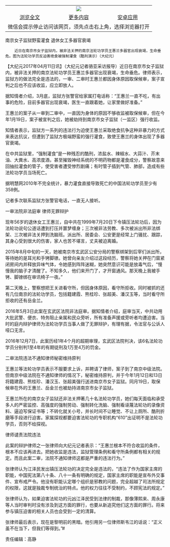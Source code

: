 

<table>
  <tr>
    <td align="center" colspan="3">
      <a href="https://github.com/ogate/ogate/blob/master/README.md"><img src="https://cloud.githubusercontent.com/assets/11880933/13434984/f430fae2-e012-11e5-814f-c2df1e82b247.jpg"/></a>
    </td>
  </tr>
  <tr>
    <td align="center">
      <a href="https://s3.ap-south-1.amazonaws.com/ogatem/oGate.htm?c817236&from=oNote">浏览全文</a>
    </td>
    <td align="center">
      <a href="https://s3.ap-south-1.amazonaws.com/ogatem/oGate.htm?from=oNote">更多内容</a>
    </td>
    <td align="center">
      <a href="https://raw.githubusercontent.com/ogate/up/master/ogate.apk">安卓应用</a>
    </td>
  </tr>
  <tr>
    <td align="center" colspan="3">
      微信会提示停止访问该网页，须先点击右上角，选择浏览器打开
    </td>
  </tr>
</table>    



南京女子监狱野蛮灌食 退休女工多器官衰竭






        近日在南京市女子监狱内，被非法关押的南京法轮功学员王惠兰多器官出现衰竭，生命垂危。图为法轮功学员反迫害绝食被强制灌食（酷刑演示）（大纪元）




【大纪元2017年04月11日讯】（大纪元记者骆亚采访报导）近日在南京市女子监狱内，被非法关押的南京法轮功学员王惠兰多器官出现衰竭，生命垂危。律师表示，监狱方的做法完全是违法的，一审、二审时王惠兰都因身体原因取保候审，案子宣判之后也不应该收监，应立即放人。



据知情者介绍，3月底，监狱方张警官给家属打电话称：“王惠兰一直不吃，有出事的危险，目前多器官出现衰竭，医生一直跟着她，让家里做好准备。”


王惠兰的案子从一审到二审中，一直因为身体的原因不够收监被取保候审，但在今年1月19日，案子被宣判之后，她被劫持到南京市女子监狱（一监区）强行收监。


知情者表示，监狱方一系列的违法行为迫使王惠兰采取绝食抗争这种非暴力的方式来表达抗议，但遭到了监狱方极端野蛮的强行灌食，致使王惠兰的身体出现了多器官衰竭。



在中共监狱里，“强制灌食”是一种残忍的酷刑，浓盐水、辣椒水、大蒜汁、芥末油、大粪水、高浓度酒，甚至摧毁神经系统的不明药物都是灌食成分，警察故意来回抽拉灌食的管子，使受害者遭受惨烈剧痛；有时管子插到气管、肺部，造成有些法轮功学员当场死亡。


据明慧网2010年不完全统计，暴力灌食直接导致死亡的中国法轮功学员至少有358例。



记者多次联系监狱方张警官电话，一直无人接听。


一审法院非法庭审 律师无罪辩护


现年56岁的退休女工王惠兰，自中共在1999年7月20日下令镇压法轮功后，因为法轮功说句公道话遭到打压并噩梦缠身；三次被非法劳教、多次被派出所非法绑架、三次被非法关押到洗脑班。派出所、居委会、公安更是经常上门骚扰、跟踪，其身心受到很大的伤害，家人也苦不堪言，丈夫被迫离婚。


2015年8月中旬的一天，她被南京市玄武区公安分局的警察绑架到后宰们派出所，等待她的是耳光和手铐脚镣。她曾向亲友介绍过这段经历，警察将她关押在门窗紧闭房间内并释放异味气体，令她感到阵阵迷糊，她突然意识可能是放毒气后，“慢慢我的脑子才清醒了。不知多久，他们来开门了，才开窗通风。那天晚上我被手铐、脚镣绑在审讯椅子一夜。”


第二天晚上，警察想把王关进看守所，但因身体原因，看守所拒收。同时被抓的还有几位南京的法轮功学员，包括籍建霞、熊桂珍、张超美、潘汉玉等，当时看守所拒收的还有岳金兰。


2016年5月3日此案在玄武区法院非法庭审。据知情者介绍，庭审当天，中共动用大批武警、便衣、特务阻止亲属和民众旁听，所有准备声援或旁听者均遭迫害。当时的庭内辩护律师为法轮功学员当事人做了无罪辩护，有理有据，令法官与公诉人哑口无言。


2016年12月7日，此案历经1年4个月的超期审理，玄武区法院判决，该6名法轮功学员分别判1至4年的有期徒刑及1万至4万的罚金。


二审法院违法不通知律师秘密维持原判


王惠兰等法轮功学员表示不服要求上诉，并聘请了律师，案子到了南京中级法院。但南京中级法院在不通知律师的情况下，秘密维持原判，并于今年1月12日和13日将籍建霞、熊桂珍、潘汉玉、张超美强行送进南京市女子监狱。同月19日，取保候审在外的王惠兰、岳金兰也被劫持进南京市女子监狱。


王惠兰所在的南京女子监狱还非法关押著几十名法轮功学员，她们每天面临和承受多人的严密监控、高强度的强制劳动、强制转化洗脑、强制看诬蔑法轮功的录像资料、逼迫写保证书等；不转化就关小号，并长时间不让睡觉、不让上厕所、酷刑折磨等手段进行迫害。家属探视都要迫害法轮功的专职机构“610”出证明不是法轮功学员，否则不给探视。


律师谴责法院违法


此案的辩护律师之一张律师向大纪元记者表示：“王惠兰根本不符合收监的条件，根本不应该再进去。把她收监是违法，监狱管理条例和看守所条例都有相关的规定。而且此案二审，法院不通知律师这都是严重的违法行为。”


张律师认为江泽民发出镇压法轮功的决定完全是违法的，“违法了作为国家主席的职能，中国宪法第八十条、八十一条有明确的规定，国家主席的职能是宣布外交事件、宣布戒严令。他没有职能认定哪个组织是邪教的问题，完全超越了司法所规定的权限，这就是独裁专制统治的特点。他的权力往往不受制约，不顾宪法的规定。”


张律师认为，如果迫害法轮功的元凶江泽民受到法律的制裁，那像薄熙来、周永康等人当时审判时没有涉及到这方面的罪行，也要从新追究他们这方面的罪行。将来参与镇压迫害的相关人员也会受到一定的清算。


张律师最后表示，现在是黎明前的黑暗。他引用另一位律师斯韦江的话说：“正义虽不在当下，但我们等得到。”#


责任编辑：高静




